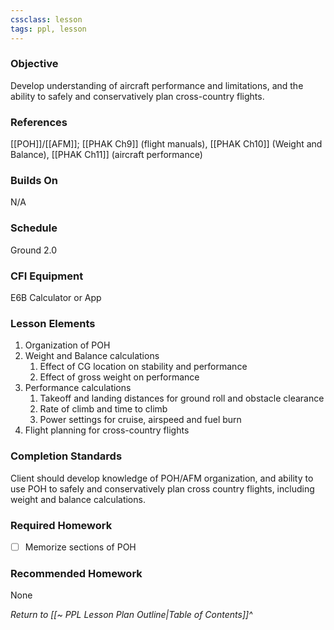 ```yaml
---
cssclass: lesson
tags: ppl, lesson
---
```

### Objective
Develop understanding of aircraft performance and limitations, and the ability to safely and conservatively plan cross-country flights.

### References
[[POH]]/[[AFM]]; [[PHAK Ch9]] (flight manuals), [[PHAK Ch10]] (Weight and Balance), [[PHAK Ch11]] (aircraft performance)

### Builds On
N/A

### Schedule
Ground 2.0

### CFI Equipment
E6B Calculator or App

### Lesson Elements
1. Organization of POH
2. Weight and Balance calculations
	1. Effect of CG location on stability and performance
	2. Effect of gross weight on performance
3. Performance calculations
	1. Takeoff and landing distances for ground roll and obstacle clearance
	2. Rate of climb and time to climb
	3. Power settings for cruise, airspeed and fuel burn
4. Flight planning for cross-country flights

### Completion Standards
Client should develop knowledge of POH/AFM organization, and ability to use POH to safely and conservatively plan cross country flights, including weight and balance calculations.

### Required Homework
 
- [ ] Memorize sections of POH

### Recommended Homework
None

*Return to [[~ PPL Lesson Plan Outline|Table of Contents]]^*